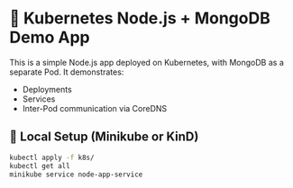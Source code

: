 # 🐳 Kubernetes Node.js + MongoDB Demo App

This is a simple Node.js app deployed on Kubernetes, with MongoDB as a separate Pod. It demonstrates:
- Deployments
- Services
- Inter-Pod communication via CoreDNS

## 🧪 Local Setup (Minikube or KinD)

```bash
kubectl apply -f k8s/
kubectl get all
minikube service node-app-service

